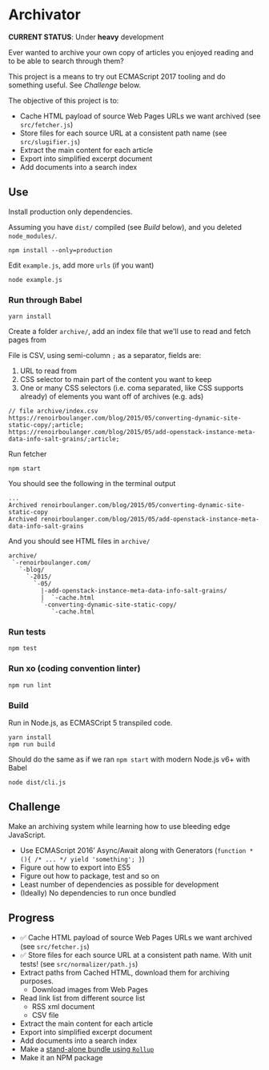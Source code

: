 # Archivator

**CURRENT STATUS**: Under **heavy** development

Ever wanted to archive your own copy of articles you enjoyed reading
and to be able to search through them?

This project is a means to try out ECMAScript 2017 tooling and do something useful.
See *Challenge* below.

The objective of this project is to:

* Cache HTML payload of source Web Pages URLs we want archived (see `src/fetcher.js`)
* Store files for each source URL at a consistent path name (see `src/slugifier.js`)
* Extract the main content for each article
* Export into simplified excerpt document
* Add documents into a search index


## Use

Install production only dependencies.

Assuming you have `dist/` compiled (see *Build* below), and you deleted `node_modules/`.

```
npm install --only=production
```

Edit `example.js`, add more `urls` (if you want)

```
node example.js
```


### Run through Babel

```
yarn install
```

Create a folder `archive/`, add an index file that we'll use to read and fetch pages from

File is CSV, using semi-column `;` as a separator, fields are:

1. URL to read from
2. CSS selector to main part of the content you want to keep
3. One or many CSS selectors (i.e. coma separated, like CSS supports already) of elements you want off of archives (e.g. ads)

```
// file archive/index.csv
https://renoirboulanger.com/blog/2015/05/converting-dynamic-site-static-copy/;article;
https://renoirboulanger.com/blog/2015/05/add-openstack-instance-meta-data-info-salt-grains/;article;
```

Run fetcher

```
npm start
```

You should see the following in the terminal output

```
...
Archived renoirboulanger.com/blog/2015/05/converting-dynamic-site-static-copy
Archived renoirboulanger.com/blog/2015/05/add-openstack-instance-meta-data-info-salt-grains
```

And you should see HTML files in `archive/`

```
archive/
 `-renoirboulanger.com/
   `-blog/
     `-2015/
       `-05/
         |-add-openstack-instance-meta-data-info-salt-grains/
         |  `-cache.html
         `-converting-dynamic-site-static-copy/
            `-cache.html
```


### Run tests

```
npm test
```


### Run xo (coding convention linter)

```
npm run lint
```


### Build

Run in Node.js, as ECMASCript 5 transpiled code.

```
yarn install
npm run build
```

Should do the same as if we ran `npm start` with modern Node.js v6+ with Babel

```
node dist/cli.js
```

## Challenge

Make an archiving system while learning how to use bleeding edge JavaScript.

* Use ECMAScript 2016’ Async/Await along with Generators (`function * (){ /* ... */ yield 'something'; }`)
* Figure out how to export into ES5
* Figure out how to package, test and so on
* Least number of dependencies as possible for development
* (Ideally) No dependencies to run once bundled


## Progress

* :white_check_mark: Cache HTML payload of source Web Pages URLs we want archived (see `src/fetcher.js`)
* :white_check_mark: Store files for each source URL at a consistent path name. With unit tests! (see `src/normalizer/path.js`)
* Extract paths from Cached HTML, download them for archiving purposes.
  * Download images from Web Pages
* Read link list from different source list
  * RSS xml document
  * CSV file
* Extract the main content for each article
* Export into simplified excerpt document
* Add documents into a search index
* Make a [stand-alone bundle using `Rollup`](https://gist.github.com/renoirb/eb935d86d58cdf03f487a07deb0c8d83)
* Make it an NPM package

